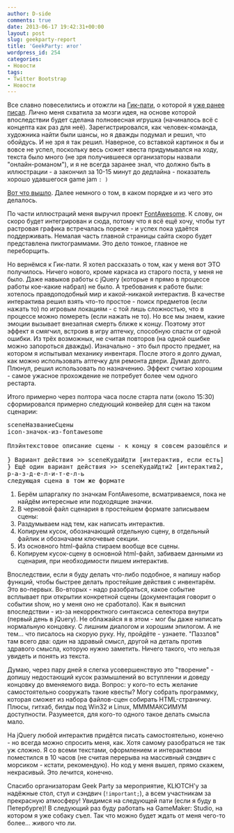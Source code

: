 ```yaml
---
author: D-side
comments: true
date: 2013-06-17 19:42:31+00:00
layout: post
slug: geekparty-report
title: 'GeekParty: итог'
wordpress_id: 254
categories:
- Новости
tags:
- Twitter Bootstrap
- Новости
---
```


Все славно повеселились и отожгли на [Гик-пати](http://geekparty.ru/), о которой я [уже ранее писал](http://dside.ru/geekparty/). Лично меня схватила за мозги идея, на основе которой впоследствии будет сделана полновесная игрушка (начиналось всё с концепта как раз для неё). Зарегистрировался, как человек-команда, художника найти были шансы, но я дважды подумал и решил, что обойдусь. И не зря я так решил. Наверное, со вставкой картинок я бы и вовсе не успел, поскольку весь сюжет квеста придумывался на ходу, текста было много (не зря получившееся организаторы назвали "онлайн-романом"), и я не всегда заранее знал, что должно быть в иллюстрации - а закончил за 10-15 минут до дедлайна - показатель хорошо удавшегося game jam `: )`

[Вот что вышло](http://geekparty.ru/works/gp4/apart/index.html). Далее немного о том, в каком порядке и из чего это делалось.

По части иллюстраций меня выручил проект [FontAwesome](http://fortawesome.github.io/Font-Awesome/). К слову, он скоро будет интегрирован и сюда, потому что я всё ещё хочу, чтобы тут растровая графика встречалась пореже - и успех пока удаётся поддерживать. Немалая часть главной страницы сайта скоро будет представлена пиктограммами. Это дело тонкое, главное не переборщить.

Но вернёмся к Гик-пати. Я хотел рассказать о том, как у меня вот ЭТО получилось. Ничего нового, кроме каркаса из старого поста, у меня не было. Даже навыков работы с jQuery (которые я прямо в процессе работы кое-какие набрал) не было. А требования к работе были: хотелось правдоподобный мир и какой-никакой интерактив. В качестве интерактива решил взять что-то простое - поиск предметов (если нажать то) по игровым локациям - с той лишь сложностью, что в процессе можно помереть (если нажать не то). Но все мы знаем, какие эмоции вызывает внезапная смерть ближе к концу. Поэтому этот эффект я смягчил, встроив в игру аптечку, способную спасти от одной ошибки. Из трёх возможных, не считая повторов (на одной ошибке можно запороться дважды). Изначально - это был просто предмет, на котором я испытывал механику инвентаря. После этого я долго думал, как можно использовать аптечку для ремонта двери. Думал долго. Плюнул, решил использовать по назначению. Эффект считаю хорошим - самое ужасное прохождение не потребует более чем одного рестарта.

Итого примерно через полтора часа после старта пати (около 15:30) сформировался примерно следующий конвейер для сцен на таком сценарии:

<pre>
sceneНазваниеСцены
icon-значок-из-fontawesome

Плэйнтекстовое описание сцены - к концу я совсем разошёлся и начал писать сразу в HTML. <span attribute="hello">А что время тратить?</span>

} Вариант действия >> sceneКудаИдти [интерактив, если есть]
} Ещё один вариант действия >> sceneКудаИдти2 [интерактив2, если есть]
р-а-з-д-е-л-и-т-е-л-ь
следующая сцена в том же формате
</pre>

  1. Берём шпаргалку по значкам FontAwesome, всматриваемся, пока не найдём интересные или подходящие значки.
  2. В черновой файл сценария в простейшем формате записываем сцены:
  3. Раздумываем над тем, как написать интерактив.
  4. Копируем кусок, обозначающий отдельную сцену, в отдельный файлик и обозначаем ключевые секции.
  5. Из основного html-файла стираем вообще все сцены.
  6. Копируем кусок-сцену в основной html-файл, забиваем данными из сценария, при необходимости пишем интерактив.

Впоследствии, если я буду делать что-либо подобное, я напишу набор функций, чтобы быстрее делать простейшие действия с инвентарём. Это во-первых. Во-вторых - надо разобраться, какое событие всплывает при открытии конкретной сцены (документация говорит о событии show, но у меня оно не сработало). Как я выяснил впоследствии - из-за некорректного синтаксиса селектора внутри (первый день в jQuery). Не облажайся я в этом - мог бы даже написать нормальную концовку. С лишним диалогом и хорошим эпилогом. А не тем... что писалось на скорую руку. Ну, пройдёте - узнаете.
"Паззлов" там всего два: один на здравый смысл, другой на деталь против здравого смысла, которую нужно заметить. Ничего такого, что нельзя увидеть и понять из текста.

Думаю, через пару дней я слегка усовершенствую это "творение" - допишу недостающий кусок размышлений во вступлении и доведу концовку до вменяемого вида. Вопрос: у кого-то есть желание самостоятельно сооружать такие квесты? Могу собрать программку, которая сможет из набора файлов-сцен собирать HTML-страничку. Плюсы, гитхаб, билды под Win32 и Linux, ММММАКСИМУМ доступности. Разумеется, для кого-то одного такое делать смысла мало.

На jQuery любой интерактив придётся писать самостоятельно, конечно - но всегда можно спросить меня, как. Хотя самому разобраться не так уж сложно. Я со всеми текстами, оформлением и интерактивом поместился в 10 часов (не считая перерыва на массивный сэндвич с морсиком - кстати, рекомендую). Но код у меня вышел, прямо скажем, некрасивый. Это лечится, конечно.

Спасибо организаторам Geek Party за мероприятие, KLЮTCH'у за надёжные стол, стул и сэндвич (`!important;`), а всем участникам за прекрасную атмосферу! Увидимся на следующей пати (если я буду в Петербурге)! В следующий раз буду работать на GameMaker: Studio, на котором я уже собаку съел. Так что можно будет ждать от меня чего-то более... живого что ли.
